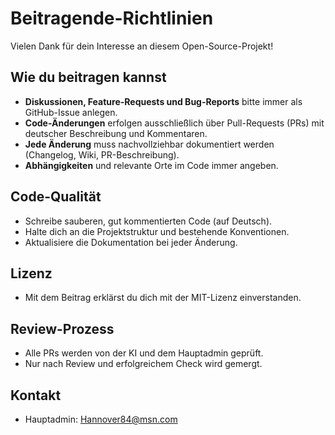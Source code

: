 # Beitragende-Richtlinien

Vielen Dank für dein Interesse an diesem Open-Source-Projekt!

## Wie du beitragen kannst
- **Diskussionen, Feature-Requests und Bug-Reports** bitte immer als GitHub-Issue anlegen.
- **Code-Änderungen** erfolgen ausschließlich über Pull-Requests (PRs) mit deutscher Beschreibung und Kommentaren.
- **Jede Änderung** muss nachvollziehbar dokumentiert werden (Changelog, Wiki, PR-Beschreibung).
- **Abhängigkeiten** und relevante Orte im Code immer angeben.

## Code-Qualität
- Schreibe sauberen, gut kommentierten Code (auf Deutsch).
- Halte dich an die Projektstruktur und bestehende Konventionen.
- Aktualisiere die Dokumentation bei jeder Änderung.

## Lizenz
- Mit dem Beitrag erklärst du dich mit der MIT-Lizenz einverstanden.

## Review-Prozess
- Alle PRs werden von der KI und dem Hauptadmin geprüft.
- Nur nach Review und erfolgreichem Check wird gemergt.

## Kontakt
- Hauptadmin: Hannover84@msn.com

